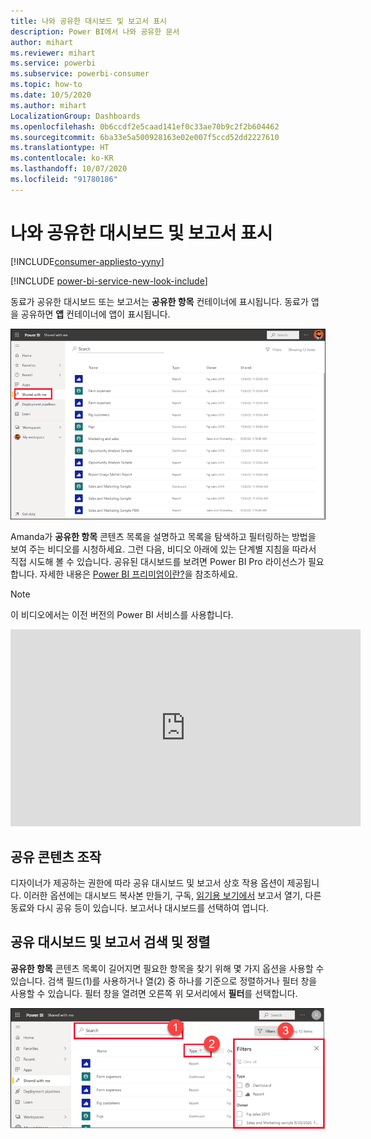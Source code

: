 ```yaml
---
title: 나와 공유한 대시보드 및 보고서 표시
description: Power BI에서 나와 공유한 문서
author: mihart
ms.reviewer: mihart
ms.service: powerbi
ms.subservice: powerbi-consumer
ms.topic: how-to
ms.date: 10/5/2020
ms.author: mihart
LocalizationGroup: Dashboards
ms.openlocfilehash: 0b6ccdf2e5caad141ef0c33ae70b9c2f2b604462
ms.sourcegitcommit: 6ba33e5a500928163e02e007f5ccd52dd2227610
ms.translationtype: HT
ms.contentlocale: ko-KR
ms.lasthandoff: 10/07/2020
ms.locfileid: "91780186"
---
```

# <a name="display-the-dashboards-and-reports-that-have-been-shared-with-me"></a>나와 공유한 대시보드 및 보고서 표시

[!INCLUDE[consumer-appliesto-yyny](../includes/consumer-appliesto-yyny.md)]

[!INCLUDE [power-bi-service-new-look-include](../includes/power-bi-service-new-look-include.md)]

동료가 공유한 대시보드 또는 보고서는 **공유한 항목** 컨테이너에 표시됩니다. 동료가 앱을 공유하면 **앱** 컨테이너에 앱이 표시됩니다.   

![공유 아이콘](./media/end-user-shared-with-me/power-bi-shared-with-me.png)

Amanda가 **공유한 항목** 콘텐츠 목록을 설명하고 목록을 탐색하고 필터링하는 방법을 보여 주는 비디오를 시청하세요. 그런 다음, 비디오 아래에 있는 단계별 지침을 따라서 직접 시도해 볼 수 있습니다. 공유된 대시보드를 보려면 Power BI Pro 라이선스가 필요합니다. 자세한 내용은 [Power BI 프리미엄이란?](../admin/service-premium-what-is.md)을 참조하세요.
    

> [!NOTE]
> 이 비디오에서는 이전 버전의 Power BI 서비스를 사용합니다.
    

<iframe width="560" height="315" src="https://www.youtube.com/embed/G26dr2PsEpk" frameborder="0" allowfullscreen></iframe>

## <a name="interact-with-shared-content"></a>공유 콘텐츠 조작

디자이너가 제공하는 권한에 따라 공유 대시보드 및 보고서 상호 작용 옵션이 제공됩니다. 이러한 옵션에는 대시보드 복사본 만들기, 구독, [읽기용 보기에서](end-user-reading-view.md) 보고서 열기, 다른 동료와 다시 공유 등이 있습니다. 보고서나 대시보드를 선택하여 엽니다.


## <a name="search-and-sort-shared-dashboards-and-reports"></a>공유 대시보드 및 보고서 검색 및 정렬
**공유한 항목** 콘텐츠 목록이 길어지면 필요한 항목을 찾기 위해 몇 가지 옵션을 사용할 수 있습니다. 검색 필드(1)를 사용하거나 열(2) 중 하나를 기준으로 정렬하거나 필터 창을 사용할 수 있습니다. 필터 창을 열려면 오른쪽 위 모서리에서 **필터**를 선택합니다.    

![대시보드 소유자 및 검색](./media/end-user-shared-with-me/power-bi-filter.png)
